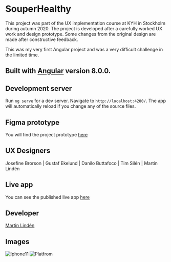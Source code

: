 # SouperHealthy

This project was part of the UX implementation course at KYH in Stockholm during autumn 2020. The project is developed after a carefully worked UX work and design prototype. Some changes from the original design are made after constructive feedback.

This was my very first Angular project and was a very difficult challenge in the limited time.

## Built with [Angular](https://github.com/angular/angular-cli) version 8.0.0.

## Development server

Run `ng serve` for a dev server. Navigate to `http://localhost:4200/`. The app will automatically reload if you change any of the source files.

## Figma prototype

You will find the project prototype [here](https://www.figma.com/file/fnJMttumMt8u1YKbhGxVOD/Souper-Healthy?node-id=0%3A1)

## UX Designers

Josefine Brorson | Gustaf Ekelund | Danilo Buttafoco | Tim Silén | Martin Lindén

## Live app

You can see the published live app [here](https://inspiring-fermi-4ceef3.netlify.app/)

## Developer

[Martin Lindén](https://github.com/martin-linden)

## Images

![Iphone11](src/assets/images/iphone11.png "iphone11")
![Platfrom](src/assets/images/cross-platform.png "platform")
